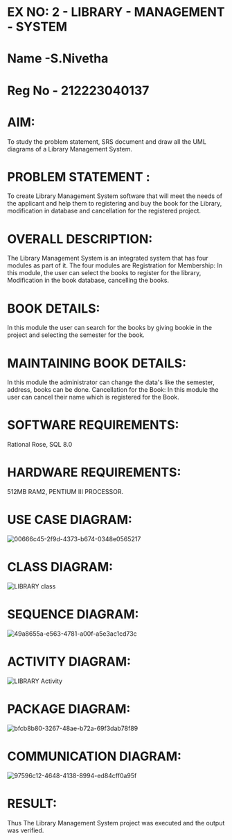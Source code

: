 # EX NO: 2 - LIBRARY - MANAGEMENT - SYSTEM 
# Name -S.Nivetha
# Reg No - 212223040137

# AIM:
To study the problem statement, SRS document and draw all the UML diagrams of a Library Management System.
# PROBLEM STATEMENT :
To create Library Management System software that will meet the needs of the applicant and help them to registering and buy the book for the Library, modification in database and cancellation for the registered project.
# OVERALL DESCRIPTION:
The Library Management System is an integrated system that has four modules as part of it. The four modules are
Registration for Membership:
In this module, the user can select the books to register for the library, Modification in the book database, cancelling the books.
# BOOK DETAILS:
In this module the user can search for the books by giving bookie in the project and selecting the semester for the book.
# MAINTAINING BOOK DETAILS:
In this module the administrator can change the data's like the semester, address, books can be done.
Cancellation for the Book:
In this module the user can cancel their name which is registered for the Book.
# SOFTWARE REQUIREMENTS:
Rational Rose,
SQL 8.0
# HARDWARE REQUIREMENTS:
512MB RAM2, PENTIUM III PROCESSOR.


# USE CASE DIAGRAM:

![00666c45-2f9d-4373-b674-0348e0565217](https://github.com/user-attachments/assets/587fc138-350e-4940-a465-1d37d2af0555)

# CLASS DIAGRAM:

![LIBRARY class](https://github.com/user-attachments/assets/c72420c7-3fa5-454c-b8da-17a69ef43169)
# SEQUENCE DIAGRAM:
![49a8655a-e563-4781-a00f-a5e3ac1cd73c](https://github.com/user-attachments/assets/c4573a88-1d33-4010-805a-e99d1d8ac16b)


# ACTIVITY DIAGRAM:
![LIBRARY Activity](https://github.com/user-attachments/assets/c25295ff-90df-44ec-ba4a-49cdc635fcc1)


# PACKAGE DIAGRAM: 
![bfcb8b80-3267-48ae-b72a-69f3dab78f89](https://github.com/user-attachments/assets/857ba883-4320-49ba-bf4c-d2ac85c93c21)

# COMMUNICATION DIAGRAM:
![97596c12-4648-4138-8994-ed84cff0a95f](https://github.com/user-attachments/assets/0fcdaa87-b25a-4840-ae6e-60579c080e6b)















# RESULT:
Thus The Library Management System project was executed and the output was verified.
